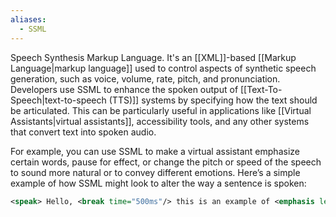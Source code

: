 ```yaml
---
aliases:
  - SSML
---
```

Speech Synthesis Markup Language. It's an [[XML]]-based [[Markup Language|markup language]] used to control aspects of synthetic speech generation, such as voice, volume, rate, pitch, and pronunciation. Developers use SSML to enhance the spoken output of [[Text-To-Speech|text-to-speech (TTS)]] systems by specifying how the text should be articulated. This can be particularly useful in applications like [[Virtual Assistants|virtual assistants]], accessibility tools, and any other systems that convert text into spoken audio.

For example, you can use SSML to make a virtual assistant emphasize certain words, pause for effect, or change the pitch or speed of the speech to sound more natural or to convey different emotions. Here’s a simple example of how SSML might look to alter the way a sentence is spoken:

```xml
<speak> Hello, <break time="500ms"/> this is an example of <emphasis level="strong">SSML</emphasis>. </speak>
```

